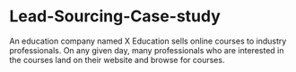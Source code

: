 # Lead-Sourcing-Case-study
An education company named X Education sells online courses to industry professionals. On any given day, many professionals who are interested in the courses land on their website and browse for courses.
